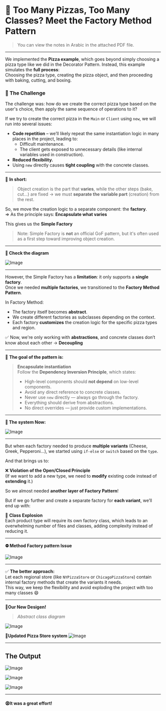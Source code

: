 
# 🍕 Too Many Pizzas, Too Many Classes? Meet the Factory Method Pattern
>You can view the notes in Arabic in the attached PDF file.
---
We implemented the **Pizza example**, which goes beyond simply choosing a pizza type like we did in the Decorator Pattern. Instead, this example simulates the **full process**:  
Choosing the pizza type, creating the pizza object, and then proceeding with baking, cutting, and boxing.

### 🧩 The Challenge

The challenge was: how do we create the correct pizza type based on the user's choice, then apply the same sequence of operations to it?

If we try to create the correct pizza in the `Main` or `Client` using `new`, we will run into several issues:

- **Code repetition** – we’ll likely repeat the same instantiation logic in many places in the project, leading to:
  - Difficult maintenance.
  - The client gets exposed to unnecessary details (like internal variables used in construction).
- **Reduced flexibility.**
- Using `new` directly causes **tight coupling** with the concrete classes.


---

🧠 **In short:**

> Object creation is the part that **varies**, while the other steps (bake, cut...) are fixed → we must **separate the variable part** (creation) from the rest.

So, we move the creation logic to a separate component: the **factory**.  
=> As the principle says: **Encapsulate what varies**

This gives us the **Simple Factory**  
> Note: Simple Factory is **not** an official GoF pattern, but it's often used as a first step toward improving object creation.
---

**👀 Check the diagram**

![Image](https://github.com/user-attachments/assets/e653c4b7-8452-4203-b187-8c3ab7aec633)

---

However, the Simple Factory has a **limitation**: it only supports a **single factory**.  
Once we needed **multiple factories**, we transitioned to the **Factory Method Pattern**.

In Factory Method:

- The factory itself becomes **abstract**.
- We create different factories as subclasses depending on the context.
- Each factory **customizes** the creation logic for the specific pizza types and region.

✅ Now, we're only working with **abstractions**, and concrete classes don’t know about each other → **Decoupling**

---

🎯 **The goal of the pattern is:**

> **Encapsulate instantiation**  
> Follow the **Dependency Inversion Principle**, which states:  
> - High-level components should **not depend** on low-level components.  
> - Avoid any direct reference to concrete classes.  
> - Never use `new` directly — always go through the factory.  
> - Everything should derive from abstractions.  
> - No direct overrides — just provide custom implementations.

---
**👀 The system Now:**

![Image](https://github.com/user-attachments/assets/461603c7-885d-427e-b76c-9820784ea7b1)

---

But when each factory needed to produce **multiple variants** (Cheese, Greek, Pepperoni...), we started using `if-else` or `switch` based on the `type`.

And that brings us to:

❌ **Violation of the Open/Closed Principle**  
(If we want to add a new type, we need to **modify** existing code instead of **extending** it.)

So we almost needed **another layer of Factory Pattern**!

But if we go further and create a separate factory for **each variant**, we’ll end up with:

🔺 **Class Explosion**  
Each product type will require its own factory class, which leads to an overwhelming number of files and classes, adding complexity instead of reducing it.

---
**⛔ Method Factory pattern Issue**

![Image](https://github.com/user-attachments/assets/6727f381-327a-408b-9589-a05751a3dc9b)

---

✅ **The better approach:**  
Let each regional store (like `NYPizzaStore` or `ChicagoPizzaStore`) contain internal factory methods that create the variants it needs.  
This way, we keep the flexibility and avoid exploding the project with too many classes 😄

---
**👀Our New Desigen!**
>*Abstract class diagram*

![Image](https://github.com/user-attachments/assets/b6e3b31a-8951-469a-93e2-3b73b56b3ad4)

**👀Updated Pizza Store system**
![Image](https://github.com/user-attachments/assets/73c26358-f0ff-464a-9c66-21fc227d6684)

---
## The Output
![Image](https://github.com/user-attachments/assets/610c2e78-4016-4e18-aaa7-7ca1d99b1bf8)

![Image](https://github.com/user-attachments/assets/f968be42-e9ba-4cc6-94d1-a6258ca3f7d5)

![Image](https://github.com/user-attachments/assets/5a5c6b3b-0b9f-40c8-bc46-62058f96e94b)

---
#### 😩It was a great effort!